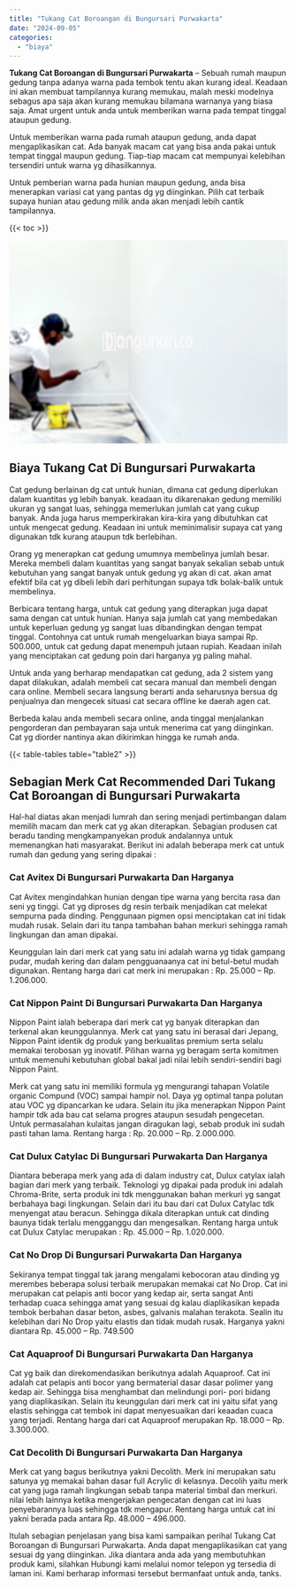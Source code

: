 ```yaml
---
title: "Tukang Cat Boroangan di Bungursari Purwakarta"
date: "2024-09-05"
categories: 
  - "biaya"
---
```


**Tukang Cat Boroangan di Bungursari Purwakarta** – Sebuah rumah maupun gedung tanpa adanya warna pada tembok tentu akan kurang ideal. Keadaan ini akan membuat tampilannya kurang memukau, malah meski modelnya sebagus apa saja akan kurang memukau bilamana warnanya yang biasa saja. Amat urgent untuk anda untuk memberikan warna pada tempat tinggal ataupun gedung.

Untuk memberikan warna pada rumah ataupun gedung, anda dapat mengaplikasikan cat. Ada banyak macam cat yang bisa anda pakai untuk tempat tinggal maupun gedung. Tiap-tiap macam cat mempunyai kelebihan tersendiri untuk warna yg dihasilkannya.

Untuk pemberian warna pada hunian maupun gedung, anda bisa menerapkan variasi cat yang pantas dg yg diinginkan. Pilih cat terbaik supaya hunian atau gedung milik anda akan menjadi lebih cantik tampilannya.

{{< toc >}}

![Tukang Cat Boroangan di Bungursari Purwakarta](/images/jasa-cat-murah41.png)

## Biaya Tukang Cat Di Bungursari Purwakarta

Cat gedung berlainan dg cat untuk hunian, dimana cat gedung diperlukan dalam kuantitas yg lebih banyak. keadaan itu dikarenakan gedung memiliki ukuran yg sangat luas, sehingga memerlukan jumlah cat yang cukup banyak. Anda juga harus memperkirakan kira-kira yang dibutuhkan cat untuk mengecat gedung. Keadaan ini untuk meminimalisir supaya cat yang digunakan tdk kurang ataupun tdk berlebihan.

Orang yg menerapkan cat gedung umumnya membelinya jumlah besar. Mereka membeli dalam kuantitas yang sangat banyak sekalian sebab untuk kebutuhan yang sangat banyak untuk gedung yg akan di cat. akan amat efektif bila cat yg dibeli lebih dari perhitungan supaya tdk bolak-balik untuk membelinya.

Berbicara tentang harga, untuk cat gedung yang diterapkan juga dapat sama dengan cat untuk hunian. Hanya saja jumlah cat yang membedakan untuk keperluan gedung yg sangat luas dibandingkan dengan tempat tinggal. Contohnya cat untuk rumah mengeluarkan biaya sampai Rp. 500.000, untuk cat gedung dapat menempuh jutaan rupiah. Keadaan inilah yang menciptakan cat gedung poin dari harganya yg paling mahal.

Untuk anda yang berharap mendapatkan cat gedung, ada 2 sistem yang dapat dilakukan, adalah membeli cat secara manual dan membeli dengan cara online. Membeli secara langsung berarti anda seharusnya bersua dg penjualnya dan mengecek situasi cat secara offline ke daerah agen cat.

Berbeda kalau anda membeli secara online, anda tinggal menjalankan pengorderan dan pembayaran saja untuk menerima cat yang diinginkan. Cat yg diorder nantinya akan dikirimkan hingga ke rumah anda.

{{< table-tables table="table2" >}}

## Sebagian Merk Cat Recommended Dari Tukang Cat Boroangan di Bungursari Purwakarta

Hal-hal diatas akan menjadi lumrah dan sering menjadi pertimbangan dalam memilih macam dan merk cat yg akan diterapkan. Sebagian produsen cat beradu tanding mengkampanyekan produk andalannya untuk memenangkan hati masyarakat. Berikut ini adalah beberapa merk cat untuk rumah dan gedung yang sering dipakai :

### Cat Avitex Di Bungursari Purwakarta Dan Harganya

Cat Avitex mengindahkan hunian dengan tipe warna yang bercita rasa dan seni yg tinggi. Cat yg diproses dg resin terbaik menjadikan cat melekat sempurna pada dinding. Penggunaan pigmen opsi menciptakan cat ini tidak mudah rusak. Selain dari itu tanpa tambahan bahan merkuri sehingga ramah lingkungan dan aman dipakai.

Keunggulan lain dari merk cat yang satu ini adalah warna yg tidak gampang pudar, mudah kering dan dalam pengguanaanya cat ini betul-betul mudah digunakan. Rentang harga dari cat merk ini merupakan : Rp. 25.000 – Rp. 1.206.000.

### Cat Nippon Paint Di Bungursari Purwakarta Dan Harganya

Nippon Paint ialah beberapa dari merk cat yg banyak diterapkan dan terkenal akan keunggulannya. Merk cat yang satu ini berasal dari Jepang, Nippon Paint identik dg produk yang berkualitas premium serta selalu memakai terobosan yg inovatif. Pilihan warna yg beragam serta komitmen untuk memenuhi kebutuhan global bakal jadi nilai lebih sendiri-sendiri bagi Nippon Paint.

Merk cat yang satu ini memiliki formula yg mengurangi tahapan Volatile organic Compund (VOC) sampai hampir nol. Daya yg optimal tanpa polutan atau VOC yg dipancarkan ke udara. Selain itu jika menerapkan Nippon Paint hampir tdk ada bau cat selama progres ataupun sesudah pengecetan. Untuk permasalahan kulaitas jangan diragukan lagi, sebab produk ini sudah pasti tahan lama. Rentang harga : Rp. 20.000 – Rp. 2.000.000.

### Cat Dulux Catylac Di Bungursari Purwakarta Dan Harganya

Diantara beberapa merk yang ada di dalam industry cat, Dulux catylax ialah bagian dari merk yang terbaik. Teknologi yg dipakai pada produk ini adalah Chroma-Brite, serta produk ini tdk menggunakan bahan merkuri yg sangat berbahaya bagi lingkungan. Selain dari itu bau dari cat Dulux Catylac tdk menyengat atau beracun. Sehingga dikala diterapkan untuk cat dinding baunya tidak terlalu mengganggu dan mengesalkan. Rentang harga untuk cat Dulux Catylac merupakan : Rp. 45.000 – Rp. 1.020.000.

### Cat No Drop Di Bungursari Purwakarta Dan Harganya

Sekiranya tempat tinggal tak jarang mengalami kebocoran atau dinding yg merembes beberapa solusi terbaik merupakan memakai cat No Drop. Cat ini merupakan cat pelapis anti bocor yang kedap air, serta sangat Anti terhadap cuaca sehingga amat yang sesuai dg kalau diaplikasikan kepada tembok berbahan dasar beton, asbes, galvanis malahan terakota. Sealin itu kelebihan dari No Drop yaitu elastis dan tidak mudah rusak. Harganya yakni diantara Rp. 45.000 – Rp. 749.500

### Cat Aquaproof Di Bungursari Purwakarta Dan Harganya

Cat yg baik dan direkomendasikan berikutnya adalah Aquaproof. Cat ini adalah cat pelapis anti bocor yang bermaterial dasar dasar polimer yang kedap air. Sehingga bisa menghambat dan melindungi pori- pori bidang yang diaplikasikan. Selain itu keunggulan dari merk cat ini yaitu sifat yang elastis sehingga cat tembok ini dapat menyesuaikan dari keaadan cuaca yang terjadi. Rentang harga dari cat Aquaproof merupakan Rp. 18.000 – Rp. 3.300.000.

### Cat Decolith Di Bungursari Purwakarta Dan Harganya

Merk cat yang bagus berikutnya yakni Decolith. Merk ini merupakan satu satunya yg memakai bahan dasar full Acrylic di kelasnya. Decolih yaitu merk cat yang juga ramah lingkungan sebab tanpa material timbal dan merkuri. nilai lebih lainnya ketika mengerjakan pengecatan dengan cat ini luas penyebarannya luas sehingga tdk mengapur. Rentang harga untuk cat ini yakni berada pada antara Rp. 48.000 – 496.000.

Itulah sebagian penjelasan yang bisa kami sampaikan perihal Tukang Cat Boroangan di Bungursari Purwakarta. Anda dapat mengaplikasikan cat yang sesuai dg yang diinginkan. Jika diantara anda ada yang membutuhkan produk kami, silahkan Hubungi kami melalui nomor telepon yg tersedia di laman ini. Kami berharap informasi tersebut bermanfaat untuk anda, tanks.
